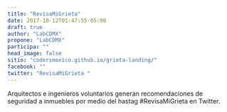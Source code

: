 ```yaml
---
title: "RevisaMiGrieta"
date: 2017-10-12T01:47:55-05:00
draft: true
author: "LabCDMX"
propone: "LabCDMX"
participa: ""
head_image: false
sitio: "codersmexico.github.io/grieta-landing/"
facebook: ""
twitter: "RevisaMiGrieta "
---
```

Arquitectos e ingenieros voluntarios generan recomendaciones de seguridad a inmuebles por medio del hastag #RevisaMiGrieta en Twitter.
